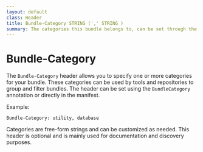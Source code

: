 ```yaml
---
layout: default
class: Header
title: Bundle-Category STRING (',' STRING )
summary: The categories this bundle belongs to, can be set through the BundleCategory annotation
---
```


# Bundle-Category

The `Bundle-Category` header allows you to specify one or more categories for your bundle. These categories can be used by tools and repositories to group and filter bundles. The header can be set using the `BundleCategory` annotation or directly in the manifest.

Example:

```
Bundle-Category: utility, database
```

Categories are free-form strings and can be customized as needed. This header is optional and is mainly used for documentation and discovery purposes.

